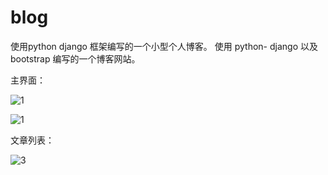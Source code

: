 # blog
使用python django 框架编写的一个小型个人博客。
使用 python- django 以及bootstrap 编写的一个博客网站。

主界面：

![1](http://image.jinl1874.xyz/img/Snipaste_2020-09-16_20-11-43.png)

![1](http://image.jinl1874.xyz/img/20200916210821.png)

文章列表：

![3](http://image.jinl1874.xyz/img/20200916211333.png)

